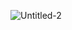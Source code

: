
![Untitled-2](https://user-images.githubusercontent.com/63317015/188485024-192c4501-3488-44ac-b8e9-3c28a82b98e9.gif)



<!--
### Hi there 👋
**Mazensh88/Mazensh88** is a ✨ _special_ ✨ repository because its `README.md` (this file) appears on your GitHub profile.

Here are some ideas to get you started:

- 🔭 I’m currently working on ...
- 🌱 I’m currently learning ...
- 👯 I’m looking to collaborate on ...
- 🤔 I’m looking for help with ...
- 💬 Ask me about ...
- 📫 How to reach me: ...
- 😄 Pronouns: ...
- ⚡ Fun fact: ...
-->
